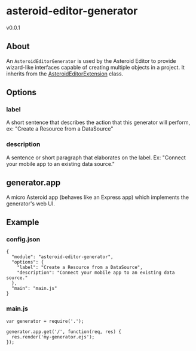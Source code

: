 # asteroid-editor-generator
v0.0.1

## About 

An `AsteroidEditorGenerator` is used by the Asteroid Editor to provide wizard-like interfaces capable of creating multiple objects in a project. It inherits from the [AsteroidEditorExtension](../asteroid-editor-extension) class.

## Options

### label

A short sentence that describes the action that this generator will perform, ex: "Create a Resource from a DataSource"

### description

A sentence or short paragraph that elaborates on the label. Ex: "Connect your mobile app to an existing data source."

## generator.app

A micro Asteroid app (behaves like an Express app) which implements the generator's web UI.

## Example

### config.json

    {
      "module": "asteroid-editor-generator",
      "options": {
        "label": "Create a Resource from a DataSource",
        "description": "Connect your mobile app to an existing data source."
      },
      "main": "main.js"
    }

### main.js

    var generator = require('.');

    generator.app.get('/', function(req, res) {
      res.render('my-generator.ejs');
    });
